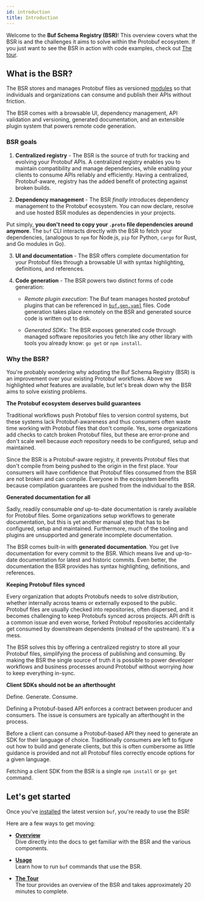 ```yaml
---
id: introduction
title: Introduction
---
```


Welcome to the **Buf Schema Registry (BSR)**! This overview covers what the BSR
is and the challenges it aims to solve within the Protobuf ecosystem. If you
just want to see the BSR in action with code examples, check out
[The tour](../tour/introduction.md).

## What is the BSR?

The BSR stores and manages Protobuf files as versioned
[modules](overview.mdx#modules) so that individuals and organizations can
consume and publish their APIs without friction.

The BSR comes with a browsable UI, dependency management, API validation and versioning, generated documentation, and an extensible plugin system that powers remote code generation.

### BSR goals

1. **Centralized registry** - The BSR is the source of truth for tracking and
   evolving your Protobuf APIs. A centralized registry enables you to maintain
   compatibility and manage dependencies, while enabling your clients to consume
   APIs reliably and efficiently. Having a centralized, Protobuf-aware, registry
   has the added benefit of protecting against broken builds.

2. **Dependency management** - The BSR _finally_ introduces dependency
   management to the Protobuf ecosystem. You can now declare, resolve and use
   hosted BSR modules as dependencies in your projects.

Put simply, **you don't need to copy your `.proto` file dependencies around
anymore**. The `buf` CLI interacts directly with the BSR to fetch your
dependencies, (analogous to `npm` for Node.js, `pip` for Python, `cargo` for
Rust, and Go modules in Go).

3. **UI and documentation** - The BSR offers complete documentation for your
   Protobuf files through a browsable UI with syntax highlighting, definitions,
   and references.

4. **Code generation** - The BSR powers two distinct forms of code generation:

    - *Remote plugin execution*: The Buf team manages hosted protobuf plugins that can be referenced in [`buf.gen.yaml`][buf-gen-yaml] files. Code generation takes place remotely on the BSR and generated source code is written out to disk.
    
    - *Generated SDKs*: The BSR exposes generated code through managed software repositories you fetch like any other library with tools you already know: `go get` or `npm install`. 

### Why the BSR?

You're probably wondering why adopting the Buf Schema Registry (BSR) is an
improvement over your existing Protobuf workflows. Above we highlighted _what_
features are available, but let's break down why the BSR aims to solve existing
problems.

**The Protobuf ecosystem deserves build guarantees**

Traditional workflows push Protobuf files to version control systems, but these
systems lack Protobuf-awareness and thus consumers often waste time working with
Protobuf files that don't compile. Yes, some organizations add checks to catch
broken Protobuf files, but these are error-prone and don't scale well because
_each_ repository needs to be configured, setup and maintained.

Since the BSR is a Protobuf-aware registry, it prevents Protobuf files that
don't compile from being pushed to the origin in the first place. Your consumers
will have confidence that Protobuf files consumed from the BSR are not broken
and can compile. Everyone in the ecosystem benefits because compilation
guarantees are pushed from the individual to the BSR.

**Generated documentation for all**

Sadly, readily consumable _and_ up-to-date documentation is rarely available for
Protobuf files. Some organizations setup workflows to generate documentation,
but this is yet another manual step that has to be configured, setup and
maintained. Furthermore, much of the tooling and plugins are unsupported and
generate incomplete documentation.

The BSR comes built-in with **generated documentation**. You get live
documentation for every commit to the BSR. Which means live and up-to-date
documentation for latest and historic commits. Even better, the documentation
the BSR provides has syntax highlighting, definitions, and references.

**Keeping Protobuf files synced**

Every organization that adopts Protobufs needs to solve distribution, whether
internally across teams or externally exposed to the public. Protobuf files are
usually checked into repositories, often dispersed, and it becomes challenging
to keep Protobufs synced across projects. API drift is a common issue and even
worse, forked Protobuf repositories accidentally get consumed by downstream
dependents (instead of the upstream). It's a mess.

The BSR solves this by offering a centralized registry to store all your
Protobuf files, simplifying the process of publishing and consuming. By making
the BSR the single source of truth it is possible to power developer workflows
and business processes around Protobuf without worrying _how_ to keep everything
in-sync.

**Client SDKs should not be an afterthought**

Define. Generate. Consume.

Defining a Protobuf-based API enforces a contract between producer and consumers. The issue is consumers are typically an afterthought in the process.

Before a client can consume a Protobuf-based API they need to generate an SDK for their language of choice. Traditionally consumers are left to figure out how to build and generate clients, but this is often cumbersome as little guidance is provided and not all Protobuf files correctly encode options for a given language.

Fetching a client SDK from the BSR is a single `npm install` or `go get` command.

## Let's get started

Once you've [installed](../installation.md) the latest version `buf`, you're
ready to use the BSR!

Here are a few ways to get moving:

- **[Overview](overview.mdx)** <br/> Dive directly into the docs to get familiar
  with the BSR and the various components.

- **[Usage](usage.mdx)** <br/> Learn how to run `buf` commands that use the BSR.

- **[The Tour](../tour/introduction.md)** <br/> The tour provides an overview of
  the BSR and takes approximately 20 minutes to complete.

[buf-gen-yaml]: /configuration/v1/buf-gen-yaml#plugins
